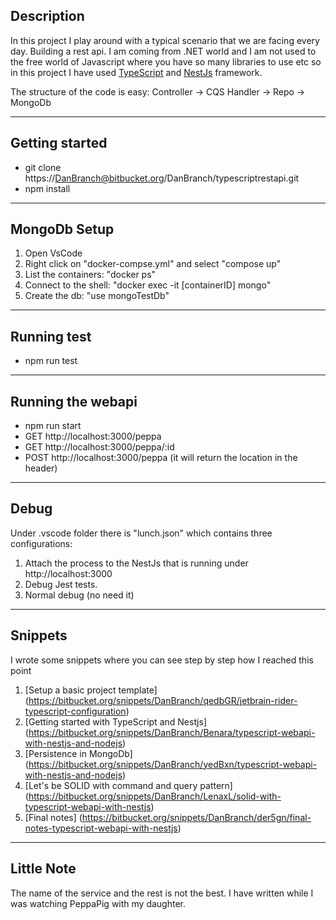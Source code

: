 ## Description

In this project I play around with a typical scenario that we are facing every day.
Building a rest api. I am coming from .NET world and I am not used to the free world of Javascript where you have so many libraries to use etc so in this project I have used [TypeScript](https://www.typescriptlang.org/) and [NestJs](https://nestjs.com/) framework.

The structure of the code is easy:
Controller -> CQS Handler -> Repo -> MongoDb

---

## Getting started

* git clone https://DanBranch@bitbucket.org/DanBranch/typescriptrestapi.git
* npm install

---

## MongoDb Setup

1. Open VsCode
2. Right click on "docker-compse.yml" and select "compose up"
3. List the containers: "docker ps"
4. Connect to the shell: "docker exec -it [containerID] mongo"
5. Create the db: "use mongoTestDb"

---

## Running test

* npm run test

---

## Running the webapi

* npm run start
* GET  http://localhost:3000/peppa
* GET  http://localhost:3000/peppa/:id
* POST http://localhost:3000/peppa (it will return the location in the header)

---
## Debug

Under .vscode folder there is "lunch.json" which contains three configurations:
1. Attach the process to the NestJs that is running under http://localhost:3000
2. Debug Jest tests.
3. Normal debug (no need it)

---

## Snippets

I wrote some snippets where you can see step by step how I reached this point

1. [Setup a basic project template] (https://bitbucket.org/snippets/DanBranch/qedbGR/jetbrain-rider-typescript-configuration)
2. [Getting started with TypeScript and Nestjs] (https://bitbucket.org/snippets/DanBranch/Benara/typescript-webapi-with-nestjs-and-nodejs)
3. [Persistence in MongoDb] (https://bitbucket.org/snippets/DanBranch/yedBxn/typescript-webapi-with-nestjs-and-nodejs)
4. [Let's be SOLID with command and query pattern] (https://bitbucket.org/snippets/DanBranch/LenaxL/solid-with-typescript-webapi-with-nestjs)
5. [Final notes] (https://bitbucket.org/snippets/DanBranch/der5gn/final-notes-typescript-webapi-with-nestjs)

---

## Little Note

The name of the service and the rest is not the best. I have written while I was watching PeppaPig with my daughter.
